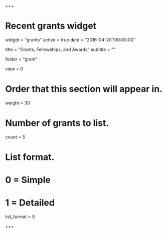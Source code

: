 +++
# Recent grants widget
widget = "grants"
active = true
date = "2016-04-20T00:00:00"

title = "Grants, Fellowships, and Awards"
subtitle = ""

folder = "grant"

view = 0

# Order that this section will appear in.
weight = 30

# Number of grants to list.
count = 5

# List format.
#   0 = Simple
#   1 = Detailed
list_format = 0

+++
